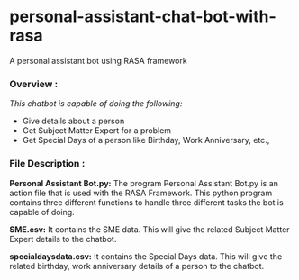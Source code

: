 # personal-assistant-chat-bot-with-rasa       
A personal assistant bot using RASA framework         

### Overview :            
*This chatbot is capable of doing the following:*                         
- Give details about a person        
- Get Subject Matter Expert for a problem              
- Get Special Days of a person like Birthday, Work Anniversary, etc.,         

### File Description :

**Personal Assistant Bot.py:** The program Personal Assistant Bot.py is an action file that is used with the RASA Framework.            This python program contains three different functions to handle three different tasks the bot is capable of doing.                

**SME.csv:** It contains the SME data. This will give the related Subject Matter Expert details to the chatbot.                     

**specialdaysdata.csv:** It contains the Special Days data. This will give the related birthday, work anniversary details of a person to the chatbot.      
